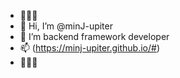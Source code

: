 - 🐰🐰🐰
- 👋 Hi, I’m @minJ-upiter
- 🌱 I’m backend framework developer
- 📫 (https://minj-upiter.github.io/#)
- 🐰🐰🐰
<!---
minJ-upiter/minJ-upiter is a ✨ special ✨ repository because its `README.md` (this file) appears on your GitHub profile.
You can click the Preview link to take a look at your changes.
--->
